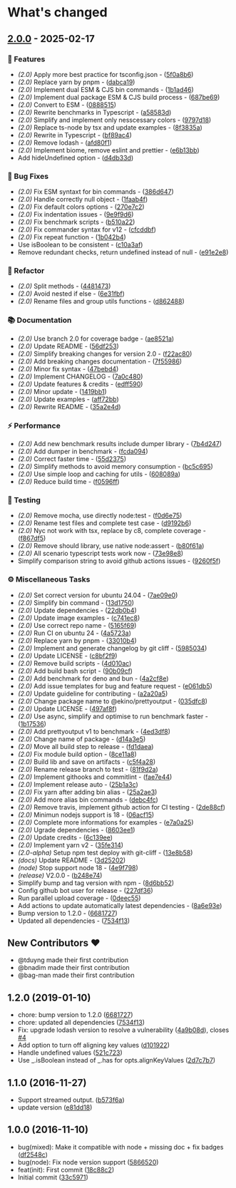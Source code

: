 # What's changed

## [2.0.0](https://github.com/tduyng/prettyoutput/compare/v2.0.0-alpha15..v2.0.0) - 2025-02-17

### 🚀 Features

- *(2.0)* Apply more best practice for tsconfig.json - ([5f0a8b6](https://github.com/tduyng/prettyoutput/commit/5f0a8b694e81cbc73c83dbbfd0e48bd4601b6603))
- *(2.0)* Replace yarn by pnpm - ([dabca19](https://github.com/tduyng/prettyoutput/commit/dabca19ed04da6b4db9406dcef313572f660f9e6))
- *(2.0)* Implement dual ESM & CJS bin commands - ([1b1ad46](https://github.com/tduyng/prettyoutput/commit/1b1ad461a34f41bfe549dcc2fad9b5dc5798d0b2))
- *(2.0)* Implement dual package ESM & CJS build process - ([687be69](https://github.com/tduyng/prettyoutput/commit/687be6957dc3913e5e7591ab45b58a0c5cae2e69))
- *(2.0)* Convert to ESM - ([0888515](https://github.com/tduyng/prettyoutput/commit/08885154b7f810d7a35a09c2299882d562a80fc9))
- *(2.0)* Rewrite benchmarks in Typescript - ([a58583d](https://github.com/tduyng/prettyoutput/commit/a58583d7a211c1adbdf9415f94cc663f4b892332))
- *(2.0)* Simplify and implement only nesscessary colors - ([9797d18](https://github.com/tduyng/prettyoutput/commit/9797d18ad1608d99976bb356f616e170cb5c4b70))
- *(2.0)* Replace ts-node by tsx and update examples - ([8f3835a](https://github.com/tduyng/prettyoutput/commit/8f3835a239b2d94b1ef00e6658b7418de4f53223))
- *(2.0)* Rewrite in Typescript - ([bf89ac4](https://github.com/tduyng/prettyoutput/commit/bf89ac4a32485ec0f1e4f83fbba65285afc34d9e))
- *(2.0)* Remove lodash - ([afd80f1](https://github.com/tduyng/prettyoutput/commit/afd80f130a45618aa1857aacac634814e4c11e89))
- *(2.0)* Implement biome, remove eslint and prettier - ([e6b13bb](https://github.com/tduyng/prettyoutput/commit/e6b13bb6ed6a87b30671c3907697753453f87f77))
- Add hideUndefined option - ([d4db33d](https://github.com/tduyng/prettyoutput/commit/d4db33df5b3eb5007e300210a0568297ca0c0717))

### 🐛 Bug Fixes

- *(2.0)* Fix ESM syntaxt for bin commands - ([386d647](https://github.com/tduyng/prettyoutput/commit/386d64729820f7d80c17f71585b7cce959a20b76))
- *(2.0)* Handle correctly null object - ([1faab4f](https://github.com/tduyng/prettyoutput/commit/1faab4fdbd57bb64e88b9f661d5dbc489e1238a8))
- *(2.0)* Fix default colors options - ([270e7c2](https://github.com/tduyng/prettyoutput/commit/270e7c2a006f9cdb5a3e60ec25d8d4443ca240f4))
- *(2.0)* Fix indentation issues - ([9e9f9d6](https://github.com/tduyng/prettyoutput/commit/9e9f9d6cf7fd5ff43095f011c33baeb758a24433))
- *(2.0)* Fix benchmark scripts - ([b510a22](https://github.com/tduyng/prettyoutput/commit/b510a222fd1139e29ca4cfc628ea595f4491ca64))
- *(2.0)* Fix commander syntax for v12 - ([cfcddbf](https://github.com/tduyng/prettyoutput/commit/cfcddbff0000c61e1b0ac7103ff6e14a90ee004d))
- *(2.0)* Fix repeat function - ([1b042b4](https://github.com/tduyng/prettyoutput/commit/1b042b45fcbb50ffadfe507ba2fbd1d0ee467d24))
- Use isBoolean to be consistent - ([c10a3af](https://github.com/tduyng/prettyoutput/commit/c10a3af76617e2aa0dfd404c9b1de86a5dd22ed0))
- Remove redundant checks, return undefined instead of null - ([e91e2e8](https://github.com/tduyng/prettyoutput/commit/e91e2e828eabbf1de3902db1489ce1e9aeebe846))

### 🚜 Refactor

- *(2.0)* Split methods - ([4481473](https://github.com/tduyng/prettyoutput/commit/4481473e0be90efa397974025d78093b7765b1fb))
- *(2.0)* Avoid nested if else - ([6e31fbf](https://github.com/tduyng/prettyoutput/commit/6e31fbf42b3f6403640441f4af569020fe09ae25))
- *(2.0)* Rename files and group utils functions - ([d862488](https://github.com/tduyng/prettyoutput/commit/d86248884fcd4f4bd487982976f61a49ce885932))

### 📚 Documentation

- *(2.0)* Use branch 2.0 for coverage badge - ([ae8521a](https://github.com/tduyng/prettyoutput/commit/ae8521ab051e777d4b3bbe2f6b9ad7e93e9f77dc))
- *(2.0)* Update README - ([56df253](https://github.com/tduyng/prettyoutput/commit/56df2538880f7ea492251c5cad0a779d9e640bef))
- *(2.0)* Simplify breaking changes for version 2.0 - ([f22ac80](https://github.com/tduyng/prettyoutput/commit/f22ac803fe1812656dc28ed91e06a04176b559f9))
- *(2.0)* Add breaking changes documentation - ([7f55986](https://github.com/tduyng/prettyoutput/commit/7f55986c7c26c5371002d1f125a9b08318fc813d))
- *(2.0)* Minor fix syntax - ([47bebd4](https://github.com/tduyng/prettyoutput/commit/47bebd4b136952fb00366e6e6e751b2824182fc3))
- *(2.0)* Implement CHANGELOG - ([7a0c480](https://github.com/tduyng/prettyoutput/commit/7a0c480b9fb0f45298d3a1c2eb8c04498d061239))
- *(2.0)* Update features & credits - ([edff590](https://github.com/tduyng/prettyoutput/commit/edff5905764db911b18b9e965f2b25667d2fdc7d))
- *(2.0)* Minor update - ([1419bb1](https://github.com/tduyng/prettyoutput/commit/1419bb13db6005edf294f3a740a691789a17df05))
- *(2.0)* Update examples - ([aff72bb](https://github.com/tduyng/prettyoutput/commit/aff72bb55194f70676ef132c9cd7e134965f3620))
- *(2.0)* Rewrite README - ([35a2e4d](https://github.com/tduyng/prettyoutput/commit/35a2e4d8a4c9a2534c68ca57d96b77c85e342f3a))

### ⚡ Performance

- *(2.0)* Add new benchmark results include dumper library - ([7b4d247](https://github.com/tduyng/prettyoutput/commit/7b4d2476e3f7e5ec475061fa9e79359e79827f27))
- *(2.0)* Add dumper in benchmark - ([fcda094](https://github.com/tduyng/prettyoutput/commit/fcda094f9fc97cd29f8946e6323df497e9e3cbf7))
- *(2.0)* Correct faster time - ([55d2375](https://github.com/tduyng/prettyoutput/commit/55d2375a0f08a0441b92546aea21769370ec3184))
- *(2.0)* Simplify methods to avoid memory consumption - ([bc5c695](https://github.com/tduyng/prettyoutput/commit/bc5c6953f49f0ba5cfa2178e5d669971dccc9892))
- *(2.0)* Use simple loop and caching for utils - ([608089a](https://github.com/tduyng/prettyoutput/commit/608089ad5a448011ed17c530cbd18c5f5dcad4fc))
- *(2.0)* Reduce build time - ([f0596ff](https://github.com/tduyng/prettyoutput/commit/f0596ffe27356de3a18b0df3b63c8cb37f5fb471))

### 🧪 Testing

- *(2.0)* Remove mocha, use directly node:test - ([f0d6e75](https://github.com/tduyng/prettyoutput/commit/f0d6e753215fb397e81405f8dbdd2054673b9b0b))
- *(2.0)* Rename test files and complete test case - ([d9192b6](https://github.com/tduyng/prettyoutput/commit/d9192b6e4ceb5845704799f3af22bc80f7049cbe))
- *(2.0)* Nyc not work with tsx, replace by c8, complete coverage - ([f867df5](https://github.com/tduyng/prettyoutput/commit/f867df5b5d0b5f300399b2c78657aaaf56657f17))
- *(2.0)* Remove should library, use native node:assert - ([b80f61a](https://github.com/tduyng/prettyoutput/commit/b80f61a6d28934d65ee71fabf9737cba29c9bde7))
- *(2.0)* All scenario typescript tests work now - ([73e98e8](https://github.com/tduyng/prettyoutput/commit/73e98e87ef916e9d86ef1335761e5f601778c735))
- Simplify comparison string to avoid github actions issues - ([9260f5f](https://github.com/tduyng/prettyoutput/commit/9260f5f9abcd11768d3cea175d86786707031f4b))

### ⚙️ Miscellaneous Tasks

- *(2.0)* Set correct version for ubuntu 24.04 - ([7ae09e0](https://github.com/tduyng/prettyoutput/commit/7ae09e08acd5460e923dba381e54cced1b30f310))
- *(2.0)* Simplify bin command - ([13d1750](https://github.com/tduyng/prettyoutput/commit/13d1750ab8738a5abea60c686f52b61bae359ddf))
- *(2.0)* Update dependencies - ([22db0b4](https://github.com/tduyng/prettyoutput/commit/22db0b42b0591ea563e04fffc26b6ad8ac6fb8d3))
- *(2.0)* Update image examples - ([c741ec8](https://github.com/tduyng/prettyoutput/commit/c741ec87c5013549612bbb8b21a6939b9a2e2575))
- *(2.0)* Use correct repo name - ([5165f69](https://github.com/tduyng/prettyoutput/commit/5165f6923c04a93c5a13622416f2efff96262564))
- *(2.0)* Run CI on ubuntu 24 - ([4a5723a](https://github.com/tduyng/prettyoutput/commit/4a5723a60602a9edcab7ec33896eec793befd156))
- *(2.0)* Replace yarn by pnpm - ([33010b4](https://github.com/tduyng/prettyoutput/commit/33010b42c59251ed28eadf33645a40ad2097b6ad))
- *(2.0)* Implement and generate changelog by git cliff - ([5985034](https://github.com/tduyng/prettyoutput/commit/59850343a013a3cb76c28fe89671e839d17b5cff))
- *(2.0)* Update LICENSE - ([c8bf2f9](https://github.com/tduyng/prettyoutput/commit/c8bf2f96a8df1e51a93640ca6b233f1afc10b5c9))
- *(2.0)* Remove build scripts - ([4d010ac](https://github.com/tduyng/prettyoutput/commit/4d010acea19ab7fb0f358e704f614bd2293492de))
- *(2.0)* Add build bash script - ([90b09cf](https://github.com/tduyng/prettyoutput/commit/90b09cfa900268fce1bca5e7be7b3c084d27beb4))
- *(2.0)* Add benchmark for deno and bun - ([4a2cf8e](https://github.com/tduyng/prettyoutput/commit/4a2cf8e7cad807f400ff5293fe97a8fc0c36fcaf))
- *(2.0)* Add issue templates for bug and feature request - ([e061db5](https://github.com/tduyng/prettyoutput/commit/e061db589b502fb4eec34e9ef5895fcb05eff56a))
- *(2.0)* Update guideline for contributing - ([a2a20a5](https://github.com/tduyng/prettyoutput/commit/a2a20a5ec20509bff3d49f360987b03495bab440))
- *(2.0)* Change package name to @ekino/prettyoutput - ([035dfc8](https://github.com/tduyng/prettyoutput/commit/035dfc88adcba3790f735970e1fd51f2f1d991f4))
- *(2.0)* Update LICENSE - ([497af8f](https://github.com/tduyng/prettyoutput/commit/497af8f221564ca4430ffc6dd16f40ef8069b7f9))
- *(2.0)* Use async, simplify and optimise to run benchmark faster - ([1b17536](https://github.com/tduyng/prettyoutput/commit/1b17536bd6b5a3cf2f29288cbaf01eb2d5069ca6))
- *(2.0)* Add prettyoutput v1 to benchmark - ([4ed3df8](https://github.com/tduyng/prettyoutput/commit/4ed3df8d69168185cc18793a11755b1b7785dae7))
- *(2.0)* Change name of package - ([d14a3e5](https://github.com/tduyng/prettyoutput/commit/d14a3e5274d4e94d477ac20f7555e42d60461564))
- *(2.0)* Move all build step to release - ([fd1daea](https://github.com/tduyng/prettyoutput/commit/fd1daea4ab092eff98e5e5d2d85565b0adc587ba))
- *(2.0)* Fix module build option - ([8ce11a8](https://github.com/tduyng/prettyoutput/commit/8ce11a825e22d3265ea5a537b3789b68e8a8adbe))
- *(2.0)* Build lib and save on artifacts - ([c5f4a28](https://github.com/tduyng/prettyoutput/commit/c5f4a284f8372c5bb38b0a2434bbd68ea75a07c6))
- *(2.0)* Rename release branch to test - ([81f9d2a](https://github.com/tduyng/prettyoutput/commit/81f9d2ac78709613e48053484b77a3051fbd7af0))
- *(2.0)* Implement githooks and commitlint - ([fae7e44](https://github.com/tduyng/prettyoutput/commit/fae7e44cbac4997473b04233b7657d1cc13c903e))
- *(2.0)* Implement release auto - ([25b1a3c](https://github.com/tduyng/prettyoutput/commit/25b1a3cd83c0a9905fa34a29583e33b57953f7ef))
- *(2.0)* Fix yarn after adding bin alias - ([25a2ae3](https://github.com/tduyng/prettyoutput/commit/25a2ae397e8bc72786cb1d0bdbe2ed3761a5c174))
- *(2.0)* Add more alias bin commands - ([debc4fc](https://github.com/tduyng/prettyoutput/commit/debc4fcd4c2eeba10d730b35f220a57709feef31))
- *(2.0)* Remove travis, implement github action for CI testing - ([2de88cf](https://github.com/tduyng/prettyoutput/commit/2de88cf3723773fed29d24d831329d5db205cb00))
- *(2.0)* Minimun nodejs support is 18 - ([06acf15](https://github.com/tduyng/prettyoutput/commit/06acf1547ae15d07ac89b4ad47e1db22c2cf4e93))
- *(2.0)* Complete more informations for examples - ([e7a0a25](https://github.com/tduyng/prettyoutput/commit/e7a0a25c4e2bbf98049c7612c85e8dc95d1c5b6a))
- *(2.0)* Ugrade dependencies - ([8603ee1](https://github.com/tduyng/prettyoutput/commit/8603ee1ab007803a51239a458e790df3f503f292))
- *(2.0)* Update credits - ([6c139ee](https://github.com/tduyng/prettyoutput/commit/6c139ee7ec34853ec9d06d06295b69ea877eeeab))
- *(2.0)* Implement yarn v2 - ([35fe314](https://github.com/tduyng/prettyoutput/commit/35fe31467015d92e4d58ec9ac50c8e24eeb31606))
- *(2.0-alpha)* Setup npm test deploy with git-cliff - ([13e8b58](https://github.com/tduyng/prettyoutput/commit/13e8b587a8ed0b03000a03a7796065cc51aa5cbd))
- *(docs)* Update README - ([3d25202](https://github.com/tduyng/prettyoutput/commit/3d2520239b097932c141a05cf3db2f5659d72209))
- *(node)* Stop support node 18 - ([4e9f798](https://github.com/tduyng/prettyoutput/commit/4e9f798b350a3bf0f0fb1b7ff9d3f785fd36c597))
- *(release)* V2.0.0 - ([b248e74](https://github.com/tduyng/prettyoutput/commit/b248e74725e810727e994c44d4777e6615e7f855))
- Simplify bump and tag version with npm - ([8d6bb52](https://github.com/tduyng/prettyoutput/commit/8d6bb52561a675553cc47386b565e1a884d0f347))
- Config github bot user for release - ([227df36](https://github.com/tduyng/prettyoutput/commit/227df36ddc4f9ae91c021c3e33f1c330c36c9c88))
- Run parallel upload coverage - ([0deec55](https://github.com/tduyng/prettyoutput/commit/0deec559c76f2610fad49b9fa082f79e75cce74b))
- Add actions to update automatically latest dependencies - ([8a6e93e](https://github.com/tduyng/prettyoutput/commit/8a6e93eff5aba8ca777fd34ec477575e25578b74))
- Bump version to 1.2.0 - ([6681727](https://github.com/tduyng/prettyoutput/commit/6681727ce63a41bc04205085fa71fd73942dc51e))
- Updated all dependencies - ([7534f13](https://github.com/tduyng/prettyoutput/commit/7534f133e6b0c95dadd5e7f559371b41a6ba7ae4))

## New Contributors ❤️

* @tduyng made their first contribution
* @bnadim made their first contribution
* @bag-man made their first contribution

## 1.2.0 (2019-01-10)

* chore: bump version to 1.2.0 ([6681727](https://github.com/tduyng/prettyoutput/commit/6681727))
* chore: updated all dependencies ([7534f13](https://github.com/tduyng/prettyoutput/commit/7534f13))
* Fix: upgrade lodash version to resolve a vulnerability ([4a9b08d](https://github.com/tduyng/prettyoutput/commit/4a9b08d)), closes [#4](https://github.com/tduyng/prettyoutput/issues/4)
* Add option to turn off aligning key values ([d101922](https://github.com/tduyng/prettyoutput/commit/d101922))
* Handle undefined values ([521c723](https://github.com/tduyng/prettyoutput/commit/521c723))
* Use _.isBoolean instead of _.has for opts.alignKeyValues ([2d7c7b7](https://github.com/tduyng/prettyoutput/commit/2d7c7b7))



## 1.1.0 (2016-11-27)

* Support streamed output. ([b573f6a](https://github.com/tduyng/prettyoutput/commit/b573f6a))
* update version ([e81dd18](https://github.com/tduyng/prettyoutput/commit/e81dd18))



## 1.0.0 (2016-11-10)

* bug(mixed): Make it compatible with node + missing doc + fix badges ([df2548c](https://github.com/tduyng/prettyoutput/commit/df2548c))
* bug(node): Fix node version support ([5866520](https://github.com/tduyng/prettyoutput/commit/5866520))
* feat(init): First commit ([18c88c2](https://github.com/tduyng/prettyoutput/commit/18c88c2))
* Initial commit ([33c5971](https://github.com/tduyng/prettyoutput/commit/33c5971))




